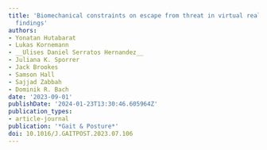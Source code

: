 ```yaml
---
title: 'Biomechanical constraints on escape from threat in virtual reality: Preliminary
  findings'
authors:
- Yonatan Hutabarat
- Lukas Kornemann
- __Ulises Daniel Serratos Hernandez__
- Juliana K. Sporrer
- Jack Brookes
- Samson Hall
- Sajjad Zabbah
- Dominik R. Bach
date: '2023-09-01'
publishDate: '2024-01-23T13:30:46.605964Z'
publication_types:
- article-journal
publication: '*Gait & Posture*'
doi: 10.1016/J.GAITPOST.2023.07.106
---
```

